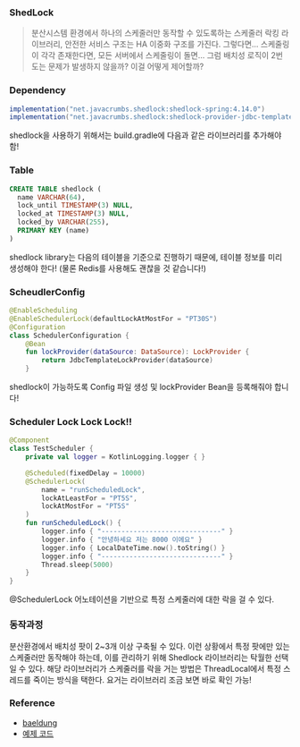 ### ShedLock
> 분산시스템 환경에서 하나의 스케줄러만 동작할 수 있도록하는 스케줄러 락킹 라이브러리,
> 안전한 서비스 구조는 HA 이중화 구조를 가진다. 그렇다면... 스케줄링이 각각 존재한다면, 모든 서버에서 스케줄링이 돌면...
> 그럼 배치성 로직이 2번 도는 문제가 발생하지 않을까? 이걸 어떻게 제어할까?

### Dependency

```groovy
implementation("net.javacrumbs.shedlock:shedlock-spring:4.14.0")
implementation("net.javacrumbs.shedlock:shedlock-provider-jdbc-template:4.14.0")
```

shedlock을 사용하기 위해서는 build.gradle에 다음과 같은 라이브러리를 추가해야 함!



### Table

```sql
CREATE TABLE shedlock (
  name VARCHAR(64),
  lock_until TIMESTAMP(3) NULL,
  locked_at TIMESTAMP(3) NULL,
  locked_by VARCHAR(255),
  PRIMARY KEY (name)
)
```

shedlock library는 다음의 테이블을 기준으로 진행하기 때문에, 테이블 정보를 미리 생성해야 한다! (물론 Redis를 사용해도 괜찮을 것 같습니다!)



### ScheudlerConfig

```kotlin
@EnableScheduling
@EnableSchedulerLock(defaultLockAtMostFor = "PT30S")
@Configuration
class SchedulerConfiguration {
    @Bean
    fun lockProvider(dataSource: DataSource): LockProvider {
        return JdbcTemplateLockProvider(dataSource)
    }
```

shedlock이 가능하도록 Config 파일 생성 및 lockProvider Bean을 등록해줘야 합니다!

### Scheduler Lock Lock Lock!!

```kotlin
@Component
class TestScheduler {
    private val logger = KotlinLogging.logger { }

    @Scheduled(fixedDelay = 10000)
    @SchedulerLock(
        name = "runScheduledLock",
        lockAtLeastFor = "PT5S",
        lockAtMostFor = "PT5S"
    )
    fun runScheduledLock() {
        logger.info { "------------------------------" }
        logger.info { "안녕하세요 저는 8000 이에요" }
        logger.info { LocalDateTime.now().toString() }
        logger.info { "------------------------------" }
        Thread.sleep(5000)
    }
}
```

@SchedulerLock 어노테이션을 기반으로 특정 스케줄러에 대한 락을 걸 수 있다.

### 동작과정

분산환경에서 배치성 팟이 2~3개 이상 구축될 수 있다. 이런 상황에서 특정 팟에만 있는 스케줄러만 동작해야 하는데, 이를 관리하기 위해 Shedlock 라이브러리는 탁월한 선택일 수 있다.
해당 라이브러리가 스케줄러를 락을 거는 방법은 ThreadLocal에서 특정 스레드를 죽이는 방식을 택한다. 요거는 라이브러리 조금 보면 바로 확인 가능!

### Reference
- [baeldung](https://www.baeldung.com/shedlock-spring)
- [예제 코드](https://github.com/DongGeon0908/scheduler-lock)
